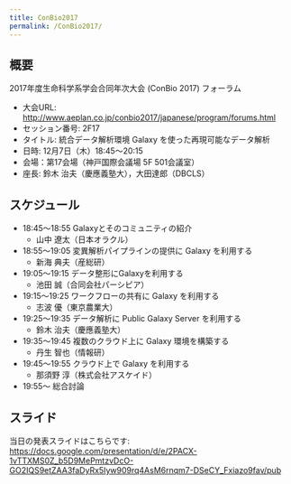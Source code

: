 ```yaml
---
title: ConBio2017
permalink: /ConBio2017/
---
```


概要
----

2017年度生命科学系学会合同年次大会 (ConBio 2017) フォーラム

-   大会URL: <http://www.aeplan.co.jp/conbio2017/japanese/program/forums.html>
-   セッション番号: 2F17
-   タイトル: 統合データ解析環境 Galaxy を使った再現可能なデータ解析
-   日時: 12月7日（木）18:45～20:15
-   会場：第17会場（神戸国際会議場 5F 501会議室）
-   座長: 鈴木 治夫（慶應義塾大），大田達郎（DBCLS）

スケジュール
------------

-   18:45～18:55 Galaxyとそのコミュニティの紹介
    -   山中 遼太（日本オラクル）
-   18:55～19:05 変異解析パイプラインの提供に Galaxy を利用する
    -   新海 典夫（産総研）
-   19:05～19:15 データ整形にGalaxyを利用する
    -   池田 誠（合同会社パーシピア）
-   19:15～19:25 ワークフローの共有に Galaxy を利用する
    -   志波 優（東京農業大）
-   19:25～19:35 データ解析に Public Galaxy Server を利用する
    -   鈴木 治夫（慶應義塾大）
-   19:35～19:45 複数のクラウド上に Galaxy 環境を構築する
    -   丹生 智也（情報研）
-   19:45～19:55 クラウド上で Galaxy を利用する
    -   那須野 淳（株式会社アスケイド）
-   19:55～ 総合討論

スライド
--------

当日の発表スライドはこちらです: <https://docs.google.com/presentation/d/e/2PACX-1vTTXMS0Z_b5D9MePmtzvDcO-GO2IQS9etZAA3faDyRx5Iyw909rq4AsM6rnqm7-DSeCY_Fxiazo9fav/pub>